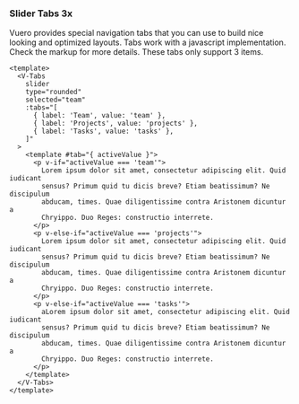 ### Slider Tabs 3x

Vuero provides special navigation tabs that you can use to build nice looking
and optimized layouts. Tabs work with a javascript implementation.
Check the markup for more details. These tabs only support 3 items.

<!--code-->

```vue
<template>
  <V-Tabs
    slider
    type="rounded"
    selected="team"
    :tabs="[
      { label: 'Team', value: 'team' },
      { label: 'Projects', value: 'projects' },
      { label: 'Tasks', value: 'tasks' },
    ]"
  >
    <template #tab="{ activeValue }">
      <p v-if="activeValue === 'team'">
        Lorem ipsum dolor sit amet, consectetur adipiscing elit. Quid iudicant
        sensus? Primum quid tu dicis breve? Etiam beatissimum? Ne discipulum
        abducam, times. Quae diligentissime contra Aristonem dicuntur a
        Chryippo. Duo Reges: constructio interrete.
      </p>
      <p v-else-if="activeValue === 'projects'">
        Lorem ipsum dolor sit amet, consectetur adipiscing elit. Quid iudicant
        sensus? Primum quid tu dicis breve? Etiam beatissimum? Ne discipulum
        abducam, times. Quae diligentissime contra Aristonem dicuntur a
        Chryippo. Duo Reges: constructio interrete.
      </p>
      <p v-else-if="activeValue === 'tasks'">
        aLorem ipsum dolor sit amet, consectetur adipiscing elit. Quid iudicant
        sensus? Primum quid tu dicis breve? Etiam beatissimum? Ne discipulum
        abducam, times. Quae diligentissime contra Aristonem dicuntur a
        Chryippo. Duo Reges: constructio interrete.
      </p>
    </template>
  </V-Tabs>
</template>
```

<!--/code-->

<!--example-->

<V-Tabs slider type="rounded" selected="team" :tabs="[{ label: 'Team', value: 'team' },{ label: 'Projects', value: 'projects' },{ label: 'Tasks', value: 'tasks' }]">
  <template #tab="{ activeValue }">
    <p v-if="activeValue === 'team'">
      Lorem ipsum dolor sit amet, consectetur adipiscing elit.
      Quid iudicant sensus? Primum quid tu dicis breve? Etiam
      beatissimum? Ne discipulum abducam, times. Quae
      diligentissime contra Aristonem dicuntur a Chryippo. Duo
      Reges: constructio interrete.
    </p>
    <p v-else-if="activeValue === 'projects'">
      Lorem ipsum dolor sit amet, consectetur adipiscing elit.
      Quid iudicant sensus? Primum quid tu dicis breve? Etiam
      beatissimum? Ne discipulum abducam, times. Quae
      diligentissime contra Aristonem dicuntur a Chryippo. Duo
      Reges: constructio interrete.
    </p>
    <p v-else-if="activeValue === 'tasks'">
      aLorem ipsum dolor sit amet, consectetur adipiscing elit.
      Quid iudicant sensus? Primum quid tu dicis breve? Etiam
      beatissimum? Ne discipulum abducam, times. Quae
      diligentissime contra Aristonem dicuntur a Chryippo. Duo
      Reges: constructio interrete.
    </p>
  </template>
</V-Tabs>

<!--/example-->
